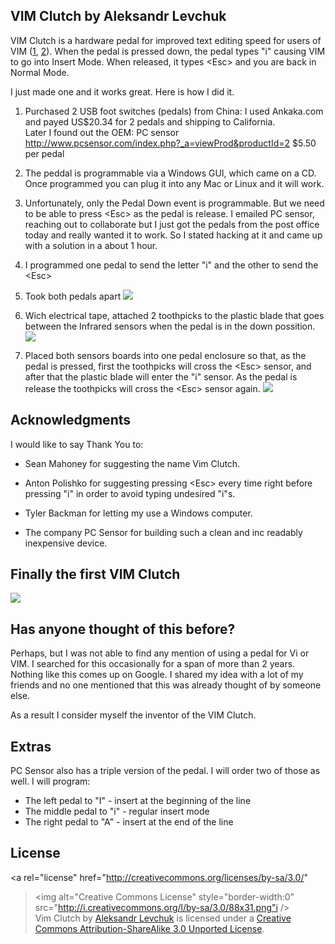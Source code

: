 ## VIM Clutch by Aleksandr Levchuk ##

VIM Clutch is a hardware pedal for improved text editing speed for users of VIM (<a href="http://www.vim.org/about.php">1</a>, <a href="http://www.viemu.com/a-why-vi-vim.html">2</a>). When the pedal is pressed down, the pedal types "i" causing VIM to go into Insert Mode. When released, it types &lt;Esc&gt; and you are back in Normal Mode.

I just made one and it works great. Here is how I did it.

1. Purchased 2 USB foot switches (pedals) from China:
I used Ankaka.com and payed US$20.34 for 2 pedals and shipping to California. <br />
Later I found out the OEM: PC sensor http://www.pcsensor.com/index.php?_a=viewProd&productId=2 $5.50 per pedal

2. The peddal is programmable via a Windows GUI, which came on a CD. Once programmed you can plug it into any Mac or Linux and it will work.

3. Unfortunately, only the Pedal Down event is programmable. But we need to be able to press &lt;Esc&gt; as the pedal is release. I emailed PC sensor, reaching out to collaborate but I just got the pedals from the post office today and really wanted it to work. So I stated hacking at it and came up with a solution in a about 1 hour.

  1. I programmed one pedal to send the letter "i" and the other to send the &lt;Esc&gt;
  2. Took both pedals apart
     <img src="https://github.com/alevchuk/vim-clutch/raw/master/pic1.jpg" />
  3. Wich electrical tape, attached 2 toothpicks to the plastic blade that goes between the Infrared sensors when the pedal is in the down possition.
     <img src="https://github.com/alevchuk/vim-clutch/raw/master/pic2.jpg" />
  4. Placed both sensors boards into one pedal enclosure so that, as the pedal is pressed, first the toothpicks will cross the &lt;Esc&gt; sensor, and after that the plastic blade will enter the "i" sensor. As the pedal is release the toothpicks will cross the &lt;Esc&gt; sensor again.
     <img src="https://github.com/alevchuk/vim-clutch/raw/master/pic3.jpg" />


## Acknowledgments ##

I would like to say Thank You to:

   * Sean Mahoney for suggesting the name Vim Clutch. 

   * Anton Polishko for suggesting pressing &lt;Esc&gt; every time right before pressing "i" in order to avoid typing undesired "i"s.

   * Tyler Backman for letting my use a Windows computer.

   * The company PC Sensor for building such a clean and inc readably inexpensive device.


## Finally the first VIM Clutch ##

  <img src="https://github.com/alevchuk/vim-clutch/raw/master/pic4.jpg" />


## Has anyone thought of this before? ##

Perhaps, but I was not able to find any mention of using a pedal for Vi or VIM. I searched for this occasionally for a span of more than 2 years. Nothing like this comes up on Google. I shared my idea with a lot of my friends and no one mentioned that this was already thought of by someone else.

As a result I consider myself the inventor of the VIM Clutch.


## Extras ##

PC Sensor also has a triple version of the pedal. I will order two of those as well. I will program:

   * The left pedal to "I" - insert at the beginning of the line
   * The middle pedal to "i" - regular insert mode
   * The right pedal to "A" - insert at the end of the line


## License ##

<a rel="license" href="http://creativecommons.org/licenses/by-sa/3.0/"
><img alt="Creative Commons License"
style="border-width:0" src="http://i.creativecommons.org/l/by-sa/3.0/88x31.png"i
 /></a><br /><span xmlns:dct="http://purl.org/dc/terms/" 
href="http://purl.org/dc/dcmitype/Text" property="dct:title" 
rel="dct:type">Vim Clutch</span> by <a 
xmlns:cc="http://creativecommons.org/ns#" 
href="https://github.com/alevchuk/vim-clutch" property="cc:attributionName" 
rel="cc:attributionURL">Aleksandr Levchuk</a> is licensed under a <a 
rel="license" href="http://creativecommons.org/licenses/by-sa/3.0/">Creative 
Commons Attribution-ShareAlike 3.0 Unported License</a>.
